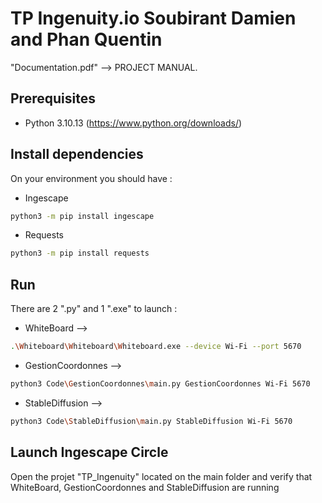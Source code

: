 # TP Ingenuity.io Soubirant Damien and Phan Quentin

"Documentation.pdf" --> PROJECT MANUAL.

## Prerequisites
* Python 3.10.13 (https://www.python.org/downloads/)

## Install dependencies

On your environment you should have :

* Ingescape
```bash
python3 -m pip install ingescape
```

* Requests
```bash
python3 -m pip install requests
```

## Run

There are 2 ".py" and 1 ".exe" to launch :

* WhiteBoard -->
```bash
.\Whiteboard\Whiteboard\Whiteboard.exe --device Wi-Fi --port 5670
```

* GestionCoordonnes -->
```bash
python3 Code\GestionCoordonnes\main.py GestionCoordonnes Wi-Fi 5670
```

* StableDiffusion -->
```bash
python3 Code\StableDiffusion\main.py StableDiffusion Wi-Fi 5670
```

## Launch Ingescape Circle

Open the projet "TP_Ingenuity" located on the main folder and verify that WhiteBoard, GestionCoordonnes and StableDiffusion are running
